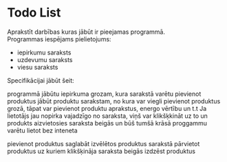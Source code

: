 # Todo List
Aprakstīt darbības kuras jābūt ir pieejamas programmā.  
Programmas iespējams pielietojums:  
- iepirkumu saraksts
- uzdevumu saraksts
- viesu saraksts

Specifikācijai jābūt šeit:

programmā jābūtu iepirkuma grozam, kura sarakstā varētu pievienot produktus
jābūt produktu sarakstam, no kura var viegli pievienot produktus grozā, tāpat var pievienot produktu aprakstus, energo vērtību un t.t
Ja lietotājs jau nopirka vajadzīgo no saraksta, viņš var klikšķkināt uz to un produkts aizvietosies saraksta beigās un būš tumšā krāsā
proggammu varētu lietot bez inteneta

pievienot produktus
saglabāt izvēlētos produktus sarakstā
pārvietot produktus uz kuriem klikšķināja saraksta beigās 
izdzēst produktus
